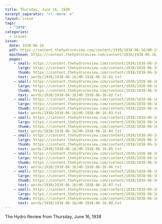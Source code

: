```yaml
---
title: Thursday, June 16, 1938
excerpt_separator: "<!--more-->"
layout: issue
tags:
  - "1938"
categories:
  - issues
issue:
  date: 1938-06-16
  pdf: https://content.thehydroreview.com/content/1938/1938-06-16/HR-1938-06-16.pdf
  masthead: https://content.thehydroreview.com/content/1938/1938-06-16/masthead/HR-1938-06-16.jpg
  pages:
    - small: https://content.thehydroreview.com/content/1938/1938-06-16/small/HR-1938-06-16-01.jpg
      large: https://content.thehydroreview.com/content/1938/1938-06-16/large/HR-1938-06-16-01.jpg
      thumb: https://content.thehydroreview.com/content/1938/1938-06-16/thumbnails/HR-1938-06-16-01.jpg
      text: words/1938/1938-06-16/HR-1938-06-16-01.txt
    - small: https://content.thehydroreview.com/content/1938/1938-06-16/small/HR-1938-06-16-02.jpg
      large: https://content.thehydroreview.com/content/1938/1938-06-16/large/HR-1938-06-16-02.jpg
      thumb: https://content.thehydroreview.com/content/1938/1938-06-16/thumbnails/HR-1938-06-16-02.jpg
      text: words/1938/1938-06-16/HR-1938-06-16-02.txt
    - small: https://content.thehydroreview.com/content/1938/1938-06-16/small/HR-1938-06-16-03.jpg
      large: https://content.thehydroreview.com/content/1938/1938-06-16/large/HR-1938-06-16-03.jpg
      thumb: https://content.thehydroreview.com/content/1938/1938-06-16/thumbnails/HR-1938-06-16-03.jpg
      text: words/1938/1938-06-16/HR-1938-06-16-03.txt
    - small: https://content.thehydroreview.com/content/1938/1938-06-16/small/HR-1938-06-16-04.jpg
      large: https://content.thehydroreview.com/content/1938/1938-06-16/large/HR-1938-06-16-04.jpg
      thumb: https://content.thehydroreview.com/content/1938/1938-06-16/thumbnails/HR-1938-06-16-04.jpg
      text: words/1938/1938-06-16/HR-1938-06-16-04.txt
    - small: https://content.thehydroreview.com/content/1938/1938-06-16/small/HR-1938-06-16-05.jpg
      large: https://content.thehydroreview.com/content/1938/1938-06-16/large/HR-1938-06-16-05.jpg
      thumb: https://content.thehydroreview.com/content/1938/1938-06-16/thumbnails/HR-1938-06-16-05.jpg
      text: words/1938/1938-06-16/HR-1938-06-16-05.txt
    - small: https://content.thehydroreview.com/content/1938/1938-06-16/small/HR-1938-06-16-06.jpg
      large: https://content.thehydroreview.com/content/1938/1938-06-16/large/HR-1938-06-16-06.jpg
      thumb: https://content.thehydroreview.com/content/1938/1938-06-16/thumbnails/HR-1938-06-16-06.jpg
      text: words/1938/1938-06-16/HR-1938-06-16-06.txt
    - small: https://content.thehydroreview.com/content/1938/1938-06-16/small/HR-1938-06-16-07.jpg
      large: https://content.thehydroreview.com/content/1938/1938-06-16/large/HR-1938-06-16-07.jpg
      thumb: https://content.thehydroreview.com/content/1938/1938-06-16/thumbnails/HR-1938-06-16-07.jpg
      text: words/1938/1938-06-16/HR-1938-06-16-07.txt
    - small: https://content.thehydroreview.com/content/1938/1938-06-16/small/HR-1938-06-16-08.jpg
      large: https://content.thehydroreview.com/content/1938/1938-06-16/large/HR-1938-06-16-08.jpg
      thumb: https://content.thehydroreview.com/content/1938/1938-06-16/thumbnails/HR-1938-06-16-08.jpg
      text: words/1938/1938-06-16/HR-1938-06-16-08.txt
---
```


The Hydro Review from Thursday, June 16, 1938

<!--more-->

